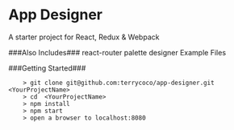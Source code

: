 # App Designer

A starter project for React, Redux & Webpack

###Also Includes###
react-router
palette designer
Example Files

###Getting Started###


```
	> git clone git@github.com:terrycoco/app-designer.git <YourProjectName>
	> cd  <YourProjectName>
	> npm install
	> npm start
	> open a browser to localhost:8080
```

